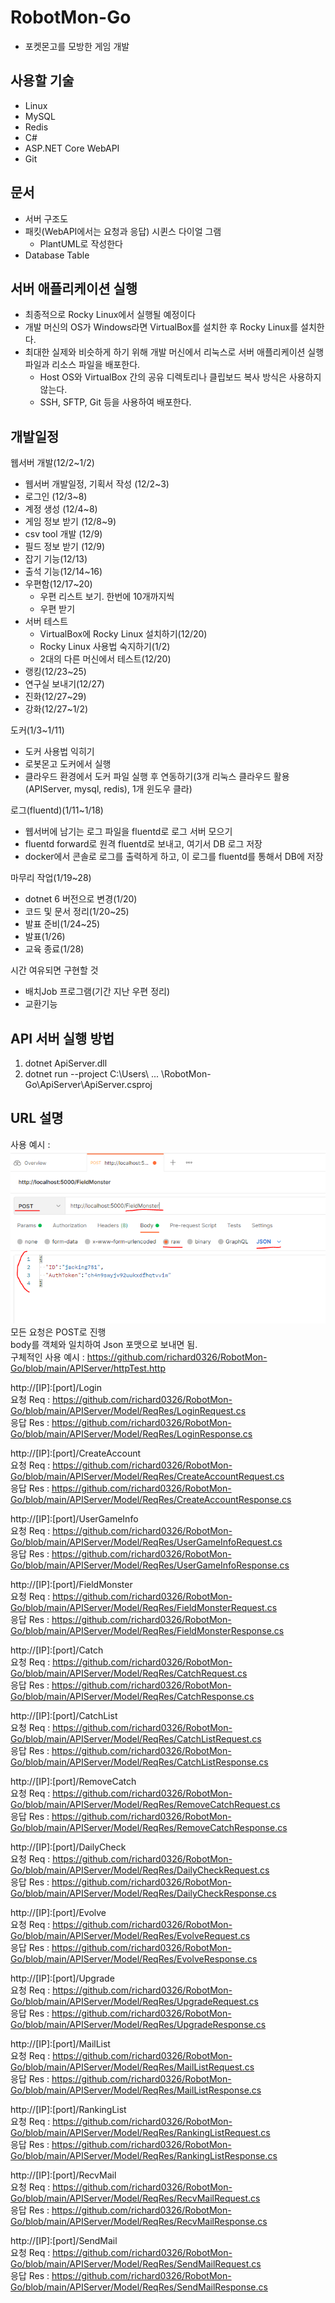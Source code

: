 # RobotMon-Go
- 포켓몬고를 모방한 게임 개발
 
## 사용할 기술
- Linux
- MySQL
- Redis  
- C#
- ASP.NET Core WebAPI
- Git
  
  
  
## 문서
- 서버 구조도
- 패킷(WebAPI에서는 요청과 응답) 시퀸스 다이얼 그램
    - PlantUML로 작성한다
- Database Table



## 서버 애플리케이션 실행
- 최종적으로 Rocky Linux에서 실행될 예정이다  
- 개발 머신의 OS가 Windows라면 VirtualBox를 설치한 후 Rocky Linux를 설치한다.
- 최대한 실제와 비슷하게 하기 위해 개발 머신에서 리눅스로 서버 애플리케이션 실행 파일과 리소스 파일을 배포한다.
    - Host OS와 VirtualBox 간의 공유 디렉토리나 클립보드 복사 방식은 사용하지 않는다.
	- SSH, SFTP, Git 등을 사용하여 배포한다.



## 개발일정
웹서버 개발(12/2~1/2)  
- 웹서버 개발일정, 기획서 작성 (12/2~3)  
- 로그인 (12/3~8)  
- 계정 생성 (12/4~8)  
- 게임 정보 받기 (12/8~9)  
- csv tool 개발 (12/9)
- 필드 정보 받기 (12/9)
- 잡기 기능(12/13)
- 출석 기능(12/14~16)
- 우편함(12/17~20)
    - 우편 리스트 보기. 한번에 10개까지씩 
	- 우편 받기	
- 서버 테스트
    - VirtualBox에 Rocky Linux 설치하기(12/20)
    - Rocky Linux 사용법 숙지하기(1/2)
    - 2대의 다른 머신에서 테스트(12/20)
- 랭킹(12/23~25)
- 연구실 보내기(12/27)
- 진화(12/27~29)  
- 강화(12/27~1/2)  

도커(1/3~1/11)
- 도커 사용법 익히기
- 로봇몬고 도커에서 실행
- 클라우드 환경에서 도커 파일 실행 후 연동하기(3개 리눅스 클라우드 활용(APIServer, mysql, redis), 1개 윈도우 클라)  

로그(fluentd)(1/11~1/18)  
- 웹서버에 남기는 로그 파일을 fluentd로 로그 서버 모으기
- fluentd forward로 원격 fluentd로 보내고, 여기서 DB 로그 저장
- docker에서 콘솔로 로그를 출력하게 하고,  이 로그를 fluentd를 통해서 DB에 저장  

마무리 작업(1/19~28)
- dotnet 6 버전으로 변경(1/20)  
- 코드 및 문서 정리(1/20~25)
- 발표 준비(1/24~25)
- 발표(1/26)  
- 교육 종료(1/28)  

시간 여유되면 구현할 것
- 배치Job 프로그램(기간 지난 우편 정리)  
- 교환기능  


## API 서버 실행 방법
1. dotnet ApiServer.dll
2. dotnet run --project C:\Users\ ... \RobotMon-Go\ApiServer\ApiServer.csproj

## URL 설명
사용 예시  :  
![](./Document/images/UrlExample.PNG)      
모든 요청은 POST로 진행  
body를 객체와 일치하여 Json 포맷으로 보내면 됨.  
구체적인 사용 예시 : https://github.com/richard0326/RobotMon-Go/blob/main/APIServer/httpTest.http

http://[IP]:[port]/Login   
요청 Req : https://github.com/richard0326/RobotMon-Go/blob/main/APIServer/Model/ReqRes/LoginRequest.cs   
응답 Res : https://github.com/richard0326/RobotMon-Go/blob/main/APIServer/Model/ReqRes/LoginResponse.cs   
  
http://[IP]:[port]/CreateAccount  
요청 Req : https://github.com/richard0326/RobotMon-Go/blob/main/APIServer/Model/ReqRes/CreateAccountRequest.cs   
응답 Res : https://github.com/richard0326/RobotMon-Go/blob/main/APIServer/Model/ReqRes/CreateAccountResponse.cs   
  
http://[IP]:[port]/UserGameInfo  
요청 Req : https://github.com/richard0326/RobotMon-Go/blob/main/APIServer/Model/ReqRes/UserGameInfoRequest.cs   
응답 Res : https://github.com/richard0326/RobotMon-Go/blob/main/APIServer/Model/ReqRes/UserGameInfoResponse.cs   
  
http://[IP]:[port]/FieldMonster  
요청 Req : https://github.com/richard0326/RobotMon-Go/blob/main/APIServer/Model/ReqRes/FieldMonsterRequest.cs   
응답 Res : https://github.com/richard0326/RobotMon-Go/blob/main/APIServer/Model/ReqRes/FieldMonsterResponse.cs   
  
http://[IP]:[port]/Catch  
요청 Req : https://github.com/richard0326/RobotMon-Go/blob/main/APIServer/Model/ReqRes/CatchRequest.cs   
응답 Res : https://github.com/richard0326/RobotMon-Go/blob/main/APIServer/Model/ReqRes/CatchResponse.cs   
  
http://[IP]:[port]/CatchList  
요청 Req : https://github.com/richard0326/RobotMon-Go/blob/main/APIServer/Model/ReqRes/CatchListRequest.cs   
응답 Res : https://github.com/richard0326/RobotMon-Go/blob/main/APIServer/Model/ReqRes/CatchListResponse.cs   

http://[IP]:[port]/RemoveCatch  
요청 Req : https://github.com/richard0326/RobotMon-Go/blob/main/APIServer/Model/ReqRes/RemoveCatchRequest.cs   
응답 Res : https://github.com/richard0326/RobotMon-Go/blob/main/APIServer/Model/ReqRes/RemoveCatchResponse.cs   

http://[IP]:[port]/DailyCheck  
요청 Req : https://github.com/richard0326/RobotMon-Go/blob/main/APIServer/Model/ReqRes/DailyCheckRequest.cs   
응답 Res : https://github.com/richard0326/RobotMon-Go/blob/main/APIServer/Model/ReqRes/DailyCheckResponse.cs   
  
http://[IP]:[port]/Evolve  
요청 Req : https://github.com/richard0326/RobotMon-Go/blob/main/APIServer/Model/ReqRes/EvolveRequest.cs   
응답 Res : https://github.com/richard0326/RobotMon-Go/blob/main/APIServer/Model/ReqRes/EvolveResponse.cs   
  
http://[IP]:[port]/Upgrade  
요청 Req : https://github.com/richard0326/RobotMon-Go/blob/main/APIServer/Model/ReqRes/UpgradeRequest.cs   
응답 Res : https://github.com/richard0326/RobotMon-Go/blob/main/APIServer/Model/ReqRes/UpgradeResponse.cs   

http://[IP]:[port]/MailList  
요청 Req : https://github.com/richard0326/RobotMon-Go/blob/main/APIServer/Model/ReqRes/MailListRequest.cs   
응답 Res : https://github.com/richard0326/RobotMon-Go/blob/main/APIServer/Model/ReqRes/MailListResponse.cs   

http://[IP]:[port]/RankingList  
요청 Req : https://github.com/richard0326/RobotMon-Go/blob/main/APIServer/Model/ReqRes/RankingListRequest.cs   
응답 Res : https://github.com/richard0326/RobotMon-Go/blob/main/APIServer/Model/ReqRes/RankingListResponse.cs   

http://[IP]:[port]/RecvMail  
요청 Req : https://github.com/richard0326/RobotMon-Go/blob/main/APIServer/Model/ReqRes/RecvMailRequest.cs   
응답 Res : https://github.com/richard0326/RobotMon-Go/blob/main/APIServer/Model/ReqRes/RecvMailResponse.cs   

http://[IP]:[port]/SendMail  
요청 Req : https://github.com/richard0326/RobotMon-Go/blob/main/APIServer/Model/ReqRes/SendMailRequest.cs   
응답 Res : https://github.com/richard0326/RobotMon-Go/blob/main/APIServer/Model/ReqRes/SendMailResponse.cs   
